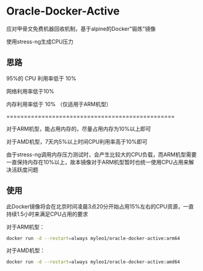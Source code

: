# Oracle-Docker-Active

应对甲骨文免费机器回收机制，基于alpine的Docker"锻炼"镜像

使用stress-ng生成CPU压力

## 思路

95%的 CPU 利用率低于 10%

网络利用率低于10%

内存利用率低于 10% （仅适用于ARM机型）

================================================

对于ARM机型，能占用内存的，尽量占用内存为10%以上即可

对于AMD机型，7天内5%以上时间CPU利用率高于10%即可

由于stress-ng调用内存压力测试时，会产生比较大的CPU负载，而ARM机型需要一直保持内存在10%以上，故本镜像对于ARM机型暂时也统一使用CPU占用来解决活跃度问题

## 使用

此Docker镜像将会在北京时间凌晨3点20分开始占用15%左右的CPU资源，一直持续1.5小时来满足CPU占用的要求

对于ARM机型：

```bash
docker run -d --restart=always myleo1/oracle-docker-active:arm64
```

对于AMD机型：

```bash
docker run -d --restart=always myleo1/oracle-docker-active:amd64
```

